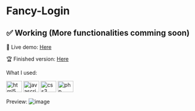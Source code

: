 # Fancy-Login

## ✅ Working (More functionalities comming soon)

🔴 Live demo: <a href="https://demo.goncermor.com/fancy-login/">Here</a>

🏆 Finished version: <a href="https://github.com/Goncermor/Fancy-Login/releases/tag/Main">Here</a>

What I used:
<div align="left">
<a href="https://wikipedia.org/wiki/HTML5"><img src="https://cdn.jsdelivr.net/gh/devicons/devicon/icons/html5/html5-original.svg" height="30" width="42" alt="html5 logo" title="HTML5" /></a>
<a href="https://pt.wikipedia.org/wiki/JavaScript"><img src="https://cdn.jsdelivr.net/gh/devicons/devicon/icons/javascript/javascript-original.svg" height="30" width="42" alt="javascript logo" title="Javascript"/></a>
<a href="https://pt.wikipedia.org/wiki/CSS3" ><img src="https://cdn.jsdelivr.net/gh/devicons/devicon/icons/css3/css3-original.svg" height="30" width="42" alt="css3 logo" title="CSS3" /></a>
<a href="https://www.php.net/"><img src="https://cdn.jsdelivr.net/gh/devicons/devicon/icons/php/php-original.svg" height="30" width="42" alt="php logo" title="PHP"/></a>
</div>

Preview: 
![image](https://user-images.githubusercontent.com/75565920/188870368-1c9d5dae-a488-4f75-9c75-95af6733f963.png)
